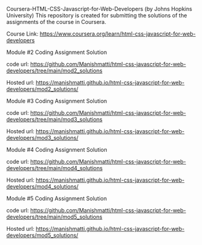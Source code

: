 Coursera-HTML-CSS-Javascript-for-Web-Developers (by Johns Hopkins University)
This repository is created for submitting the solutions of the assignments of the course in Coursera.

Course Link: https://www.coursera.org/learn/html-css-javascript-for-web-developers

Module #2 Coding Assignment Solution

code url:  https://github.com/Manishmatti/html-css-javascript-for-web-developers/tree/main/mod2_solutions

Hosted url: https://manishmatti.github.io/html-css-javascript-for-web-developers/mod2_solutions/

Module #3 Coding Assignment Solution

code url:  https://github.com/Manishmatti/html-css-javascript-for-web-developers/tree/main/mod3_solutions

Hosted url: https://manishmatti.github.io/html-css-javascript-for-web-developers/mod3_solutions/

Module #4 Coding Assignment Solution

code url:  https://github.com/Manishmatti/html-css-javascript-for-web-developers/tree/main/mod4_solutions

Hosted url: https://manishmatti.github.io/html-css-javascript-for-web-developers/mod4_solutions/

Module #5 Coding Assignment Solution

code url:  https://github.com/Manishmatti/html-css-javascript-for-web-developers/tree/main/mod5_solutions

Hosted url: https://manishmatti.github.io/html-css-javascript-for-web-developers/mod5_solutions/
